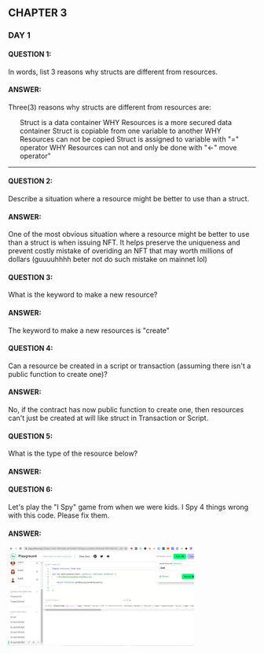 ## CHAPTER 3

### DAY 1


#### QUESTION 1: 
In words, list 3 reasons why structs are different from resources.
#### ANSWER: 
Three(3) reasons why structs are different from resources are:
<ol>
  <il>Struct is a data container WHY Resources is a more secured data container</il>
  <il>Struct is copiable from one variable to another WHY Resources can not be copied</il>
  <il>Struct is assigned to variable with "=" operator WHY Resources can not and only be done with "<-" move operator" </il>
</ol>
<hr>
  
#### QUESTION 2: 
Describe a situation where a resource might be better to use than a struct.
#### ANSWER:
One of the most obvious situation where a resource might be better to use than a struct is when issuing NFT. 
It helps preserve the uniqueness and prevent costly mistake of overiding an NFT that may worth millions of dollars 
(guuuuhhhh beter not do such mistake on mainnet lol)

  
#### QUESTION 3: 
What is the keyword to make a new resource?
#### ANSWER: 
The keyword to make a new resources is "create"

  
#### QUESTION 4: 
Can a resource be created in a script or transaction (assuming there isn't a public function to create one)?
#### ANSWER:
No, if the contract has now public function to create one, then resources can't just be created at will like struct in Transaction or Script.

  
#### QUESTION 5: 
What is the type of the resource below?
#### ANSWER:


  
#### QUESTION 6: 
Let's play the "I Spy" game from when we were kids. I Spy 4 things wrong with this code. Please fix them.
#### ANSWER:
<img src="https://github.com/SolomonFoskaay/cadence-edao-bootcamp-quest/blob/main/screenshots/EmeraldDAO-Cadence-Chapter2-Day4-Quests-5-Script.png" width="75%" height="75%">

